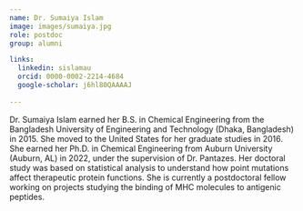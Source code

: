 ```yaml
---
name: Dr. Sumaiya Islam
image: images/sumaiya.jpg
role: postdoc
group: alumni

links:
  linkedin: sislamau
  orcid: 0000-0002-2214-4684
  google-scholar: j6hl80QAAAAJ
  
---
```

Dr. Sumaiya Islam earned her B.S. in Chemical Engineering from the Bangladesh University of Engineering and Technology 
(Dhaka, Bangladesh) in 2015. She moved to the United States for her graduate studies in 2016. She earned her Ph.D. in 
Chemical Engineering from Auburn University (Auburn, AL) in 2022, under the supervision of Dr. Pantazes. Her doctoral 
study was based on statistical analysis to understand how point mutations affect therapeutic protein functions. She is 
currently a postdoctoral fellow working on projects studying the binding of MHC molecules to antigenic peptides. 
